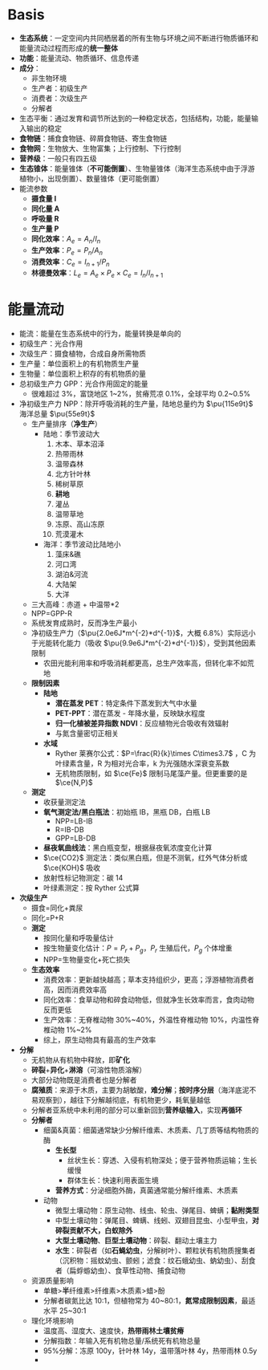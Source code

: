 # Basis
- **生态系统**：一定空间内共同栖居着的所有生物与环境之间不断进行物质循环和能量流动过程而形成的**统一整体**
- **功能**：能量流动、物质循环、信息传递
- **成分**：
	- 非生物环境
	- 生产者：初级生产
	- 消费者：次级生产
	- 分解者
- 生态平衡：通过发育和调节所达到的一种稳定状态，包括结构，功能，能量输入输出的稳定
- **食物链**：捕食食物链、碎屑食物链、寄生食物链
- **食物网**：生物放大、生物富集；上行控制、下行控制
- **营养级**：一般只有四五级
- **生态锥体**：能量锥体（**不可能倒置**）、生物量锥体（海洋生态系统中由于浮游植物小，出现倒置）、数量锥体（更可能倒置）
- 能流参数
	- **摄食量 I**
	- **同化量 A**
	- **呼吸量 R**
	- **生产量 P**
	- **同化效率**：$A_{e}=A_{n}/I_{n}$
	- **生产效率**：$P_e=P_{n}/A_{n}$
	- **消费效率**：$C_{e}=I_{n+1}/P_{n}$
	- **林德曼效率**：$L_e=A_{e}\times P_{e} \times C_{e}=I_{n}/I_{n+1}$
# 能量流动
- 能流：能量在生态系统中的行为，能量转换是单向的
- 初级生产：光合作用
- 次级生产：摄食植物，合成自身所需物质
- 生产量：单位面积上的有机物质生产量
- 生物量：单位面积上积存的有机物质的量
- 总初级生产力 GPP：光合作用固定的能量
	- 很难超过 3%，富饶地区 1~2%，贫瘠荒凉 0.1%，全球平均 0.2~0.5%
- 净初级生产力 NPP：除开呼吸消耗的生产量，陆地总量约为 $\pu{115e9t}$ 海洋总量 $\pu{55e9t}$
	- 生产量排序（**净生产**）
		- 陆地：季节波动大
			1. 木本、草本沼泽
			2. 热带雨林
			3. 温带森林
			4. 北方针叶林
			5. 稀树草原
			6. **耕地**
			7. 灌丛
			8. 温带草地
			9. 冻原、高山冻原
			10. 荒漠灌木
		- 海洋：季节波动比陆地小
			1. 藻床&礁
			2. 河口湾
			3. 湖泊&河流
			4. 大陆架
			5. 大洋
	- 三大高峰：赤道 + 中温带\*2
	- NPP=GPP-R
	- 系统发育成熟时，反而净生产最小
	- 净初级生产力（$\pu{2.0e6J*m^{-2}*d^{-1}}$，大概 6.8%）实际远小于光能转化能力（吸收 $\pu{9.9e6J*m^{-2}*d^{-1}}$），受到其他因素限制
		- 农田光能利用率和呼吸消耗都更高，总生产效率高，但转化率不如荒地
	- **限制因素**
		- **陆地**
			- **潜在蒸发 PET**：特定条件下蒸发到大气中水量
			- **PET-PPT**：潜在蒸发 - 年降水量，反映缺水程度
			- **归一化植被差异指数 NDVI**：反应植物光合吸收有效辐射
			- 与氮含量密切正相关
		- **水域**
			- Ryther 莱赛尔公式：$P=\frac{R}{k}\times C\times3.7$ ，C 为叶绿素含量，R 为相对光合率，k 为光强随水深衰变系数
			- 无机物质限制，如 $\ce{Fe}$ 限制马尾藻产量。但更重要的是 $\ce{N,P}$
	- **测定**
		- 收获量测定法
		- **氧气测定法/黑白瓶法**：初始瓶 IB，黑瓶 DB，白瓶 LB
			- NPP=LB-IB
			- R=IB-DB
			- GPP=LB-DB
		- **昼夜氧曲线法**：黑白瓶变型，根据昼夜氧浓度变化计算
		- $\ce{CO2}$ 测定法：类似黑白瓶，但是不测氧，红外气体分析或 $\ce{KOH}$ 吸收
		- 放射性标记物测定：碳 14
		- 叶绿素测定：按 Ryther 公式算
- **次级生产**
	- 摄食=同化+粪尿
	- 同化=P+R
	- **测定**
		- 按同化量和呼吸量估计
		- 按生物量变化估计：$P=P_{r}+P_{g}$，$P_{r}$ 生殖后代，$P_{g}$ 个体增重
		- NPP=生物量变化+死亡损失
	- **生态效率**
		- 消费效率：更新越快越高；草本支持组织少，更高；浮游植物消费者高，因而消费效率高
		- 同化效率：食草动物和碎食动物低，但就净生长效率而言，食肉动物反而更低
		- 生产效率：无脊椎动物 30%~40%，外温性脊椎动物 10%，内温性脊椎动物 1%~2%
		- 综上，原生动物具有最高的生产效率
- **分解**
	- 无机物从有机物中释放，即**矿化**
	- **碎裂**+**异化**+**淋溶**（可溶性物质溶解）
	- 大部分动物既是消费者也是分解者
	- **腐殖质**：来源于木质，主要为胡敏酸，**难分解**；**按时序分层**（海洋底泥不易观察到），越往下分解越彻底，有机物更少，耗氧量越低
	- 分解者亚系统中未利用的部分可以重新回到**营养级输入**，实现**再循环**
	- **分解者**
		- 细菌&真菌：细菌通常缺少分解纤维素、木质素、几丁质等结构物质的酶
			- **生长型**
				- 丝状生长：穿透、入侵有机物深处；便于营养物质运输；生长缓慢
				- 群体生长：快速利用表面生境
			- **营养方式**：分泌细胞外酶，真菌通常能分解纤维素、木质素
		- 动物
			- 微型土壤动物：原生动物、线虫、轮虫、弹尾目、蜱螨；**黏附类型**
			- 中型土壤动物：弹尾目、蜱螨、线蚓、双翅目昆虫、小型甲虫，**对碎裂贡献不大，白蚁除外**
			- **大型土壤动物**、**巨型土壤动物**：碎裂、翻动土壤主力
			- **水生**：碎裂者（如**石蝇幼虫**，分解树叶）、颗粒状有机物质搜集者（沉积物：摇蚊幼虫、颤蚓；滤食：纹石蛾幼虫、蚋幼虫）、刮食者（扁蜉蝣幼虫）、食草性动物、捕食动物
	- 资源质量影响
		- 单糖>**半**纤维素>纤维素>木质素>蜡>酚
		- 分解者碳氮比达 10:1，但植物常为 40~80:1，**氮常成限制因素**，最适水平 25~30:1
	- 理化环境影响
		- 温度高、湿度大、速度快，**热带雨林土壤贫瘠**
		- 分解指数：年输入死有机物总量/系统死有机物总量
		- 95%分解：冻原 100y，针叶林 14y，温带落叶林 4y，热带雨林 0.5y
		- 